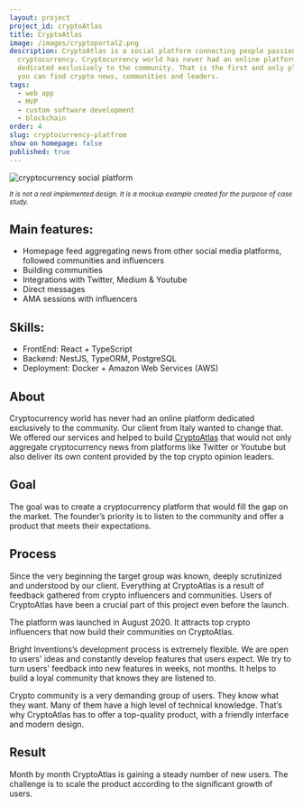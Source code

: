 ```yaml
---
layout: project
project_id: cryptoAtlas
title: CryptoAtlas
image: /images/cryptoportal2.png
description: CryptoAtlas is a social platform connecting people passionate about
  cryptocurrency. Cryptocurrency world has never had an online platform
  dedicated exclusively to the community. That is the first and only place where
  you can find crypto news, communities and leaders.
tags:
  - web app
  - MVP
  - custom software development
  - blockchain
order: 4
slug: cryptocurrency-platfrom
show on homepage: false
published: true
---
```



![cryptocurrency social platform](/images/cryptocurrency_platform.png)

<sub>*It is not a real implemented design. It is a mockup example created for the purpose of case study.*</sub>

## Main features:

* Homepage feed aggregating news from other social media platforms, followed communities and influencers
* Building communities
* Integrations with Twitter, Medium & Youtube
* Direct messages
* AMA sessions with influencers

## Skills:

* FrontEnd: React + TypeScript
* Backend: NestJS, TypeORM, PostgreSQL
* Deployment: Docker + Amazon Web Services (AWS)

## About

Cryptocurrency world has never had an online platform dedicated exclusively to the community. Our client from Italy wanted to change that. We offered our services and helped to build [CryptoAtlas](https://www.cryptoatlas.io) that would not only aggregate cryptocurrency news from platforms like Twitter or Youtube but also deliver its own content provided by the top crypto opinion leaders.

## Goal

The goal was to create a cryptocurrency platform that would fill the gap on the market. The founder’s priority is to listen to the community and offer a product that meets their expectations.

## Process

Since the very beginning the target group was known, deeply scrutinized and understood by our client. Everything at CryptoAtlas is a result of feedback gathered from crypto influencers and communities. Users of CryptoAtlas have been a crucial part of this project even before the launch.

The platform was launched in August 2020. It attracts top crypto influencers that now build their communities on CryptoAtlas.

Bright Inventions’s development process is extremely flexible. We are open to users' ideas and constantly develop features that users expect. We try to turn users' feedback into new features in weeks, not months. It helps to build a loyal community that knows they are listened to.

Crypto community is a very demanding group of users. They know what they want. Many of them have a high level of technical knowledge. That’s why CryptoAtlas has to offer a top-quality product, with a friendly interface and modern design. 

## Result

Month by month CryptoAtlas is gaining a steady number of new users. The challenge is to scale the product according to the significant growth of users.
